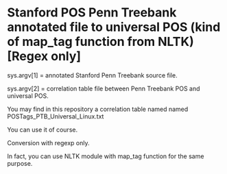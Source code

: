 # Stanford POS Penn Treebank annotated file to universal POS (kind of map_tag function from NLTK) [Regex only]

sys.argv[1] = annotated Stanford Penn Treebank source file.

sys.argv[2] = correlation table file between Penn Treebank POS and universal POS.

You may find in this repository a correlation table named named POSTags_PTB_Universal_Linux.txt

You can use it of course.

Conversion with regexp only.

In fact, you can use NLTK module with map_tag function for the same purpose.
